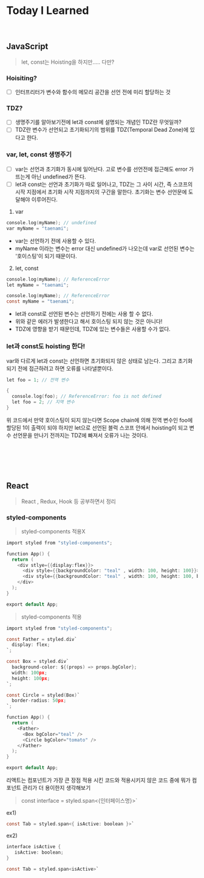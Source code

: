 # Today I Learned 
<br />

## JavaScript

> let, const는 Hoisting을 하지만..... 다만?

### Hoisiting?
- [ ] 인터프리터가 변수와 함수의 메모리 공간을 선언 전에 미리 할당하는 것

### TDZ?
- [ ] 생명주기를 알아보기전에 let과 const에 설명되는 개념인 TDZ란 무엇일까?
- [ ] TDZ란 변수가 선언되고 초기화되기의 범위를 TDZ(Temporal Dead Zone)에 있다고 한다.

### var, let, const 생명주기
- [ ] var는 선언과 초기화가 동시에 일어난다. 고로 변수를 선언전에 접근해도 error 가 뜨는게 아닌 undefined가 뜬다.
- [ ] let과 const는 선언과 초기화가 따로 일어나고, TDZ는 그 사이 시간, 즉 스코프의 시작 지점에서 초기화 시작 지점까지의 구간을 말한다. 초기화는 변수 선언문에 도달해야 이루어진다.

1) var
```c
console.log(myName); // undefined
var myName = "taenami";
```
- var는 선언하기 전에 사용할 수 있다.
- myName 이라는 변수는 error 대신 undefined가 나오는데 var로 선언된 변수는 '호이스팅'이 되기 때문이다.

2) let, const
```c
console.log(myName); // ReferenceError
let myName = "taenami";
```
```c
console.log(myName); // ReferenceError
const myName = "taenami";
```
- let과 const로 선언된 변수는 선언하기 전에는 사용 할 수 없다.
- 위와 같은 에러가 발생한다고 해서 호이스팅 되지 않는 것은 아니다!
- TDZ에 영향을 받기 때문인데, TDZ에 있는 변수들은 사용할 수가 없다.

### let과 const도 hoisting 한다!
var와 다르게 let과 const는 선언하면 초기화되지 않은 상태로 남는다. 그리고 초기화 되기 전에 접근하려고 하면 오류를 나타낼뿐이다.
```c
let foo = 1; // 전역 변수

{
  console.log(foo); // ReferenceError: foo is not defined
  let foo = 2; // 지역 변수
}
```
위 코드에서 만약 호이스팅이 되지 않는다면 Scope chain에 의해 전역 변수인 foo에 할당된 1이 출력이 되야 하지만 let으로 선언된 블럭 스코프 안에서 hoisting이 되고
변수 선언문을 만나기 전까지는 TDZ에 빠져서 오류가 나는 것이다.


<br /><br /><br /><br />
## React
   
> React , Redux, Hook 등 공부하면서 정리

### styled-components  

> styled-components 적용X
```c
import styled from "styled-components";

function App() {
  return (
    <div stlye={{display:flex}}>
      <div style={{backgroundColor: "teal" , width: 100, height: 100}}></div>
      <div style={{backgroundColor: "teal" , width: 100, height: 100, border-radius:50}}></div>
    </div>
  );
}

export default App;
```


> styled-components 적용
```c
import styled from "styled-components";

const Father = styled.div`
  display: flex;
`;

const Box = styled.div`
  background-color: ${(props) => props.bgColor};
  width: 100px;
  height: 100px;
`;

const Circle = styled(Box)`
  border-radius: 50px;
`;

function App() {
  return (
    <Father>
      <Box bgColor="teal" />
      <Circle bgColor="tomato" />
    </Father>
  );
}

export default App;

```

리액트는 컴포넌트가 가장 큰 장점 적용 시킨 코드와 적용시키지 않은 코드 중에 뭐가 컴포넌트 관리가 더 용이한지 생각해보기


> const interface = styled.span<{인터페이스명}>` 

ex1) 
```c
const Tab = styled.span<{ isActive: boolean }>`
```
ex2)
```c
interface isActive {
   isActive: boolean;
}

const Tab = styled.span<isActive>`
```
